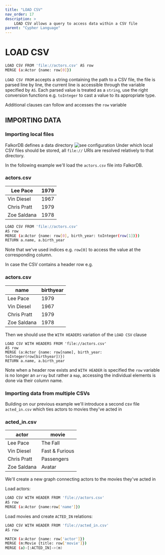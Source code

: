 ```yaml
---
title: "LOAD CSV"
nav_order: 17
description: >
    LOAD CSV allows a query to access data within a CSV file
parent: "Cypher Language"
---
```


# LOAD CSV

```sh
LOAD CSV FROM 'file://actors.csv' AS row
MERGE (a:Actor {name: row[0]})
```

`LOAD CSV FROM` accepts a string containing the path to a CSV file,
the file is parsed line by line, the current line is accessible through the 
variable specified by `AS`. Each parsed value is treated as a `string`, use
the right conversion functions e.g. `toInteger` to cast a value to its
appropriate type.

Additional clauses can follow and accesses the `row` variable

## IMPORTING DATA

### Importing local files

FalkorDB defines a data directory ![see configuration](../configuration)
Under which local CSV files should be stored, all `file://` URIs are resolved
relatively to that directory.

In the following example we'll load the `actors.csv` file into FalkorDB.

### actors.csv

| Lee Pace       | 1979      | 
| ---------------|-----------|
| Vin Diesel     | 1967      |
| Chris Pratt    | 1979      |
| Zoe Saldana    | 1978      |

```sh
LOAD CSV FROM 'file://actors.csv'
AS row
MERGE (a:Actor {name: row[0], birth_year: toInteger(row[1])})
RETURN a.name, a.birth_year
```

Note that we've used indices e.g. `row[0]` to access the value at the corresponding
column.

In case the CSV contains a header row e.g.

### actors.csv

| name           | birthyear |
| ---------------|-----------|
| Lee Pace       | 1979      | 
| Vin Diesel     | 1967      |
| Chris Pratt    | 1979      |
| Zoe Saldana    | 1978      |

Then we should use the `WITH HEADERS` variation of the `LOAD CSV` clause

```
LOAD CSV WITH HEADERS FROM 'file://actors.csv'
AS row
MERGE (a:Actor {name: row[name], birth_year: toInteger(row[birthyear])})
RETURN a.name, a.birth_year
```

Note when a header row exists and `WITH HEADER` is specified the `row` variable
is no longer an `array` but rather a `map`, accessing the individual elements
is done via their column name.


### Importing data from multiple CSVs

Building on our previous example we'll introduce a second csv file `acted_in.csv`
which ties actors to movies they've acted in


### acted_in.csv

| actor          | movie          |
| ---------------|----------------|
| Lee Pace       | The Fall       | 
| Vin Diesel     | Fast & Furious |
| Chris Pratt    | Passengers     |
| Zoe Saldana    | Avatar         |


We'll create a new graph connecting actors to the movies they've acted in

Load actors:

```sh
LOAD CSV WITH HEADER FROM 'file://actors.csv'
AS row
MERGE (a:Actor {name:row['name']})
```

Load movies and create `ACTED_IN` relations:

```sh
LOAD CSV WITH HEADER FROM 'file://acted_in.csv'
AS row

MATCH (a:Actor {name: row['actor']})
MERGE (m:Movie {title: row['movie']})
MERGE (a)-[:ACTED_IN]->(m)
```

